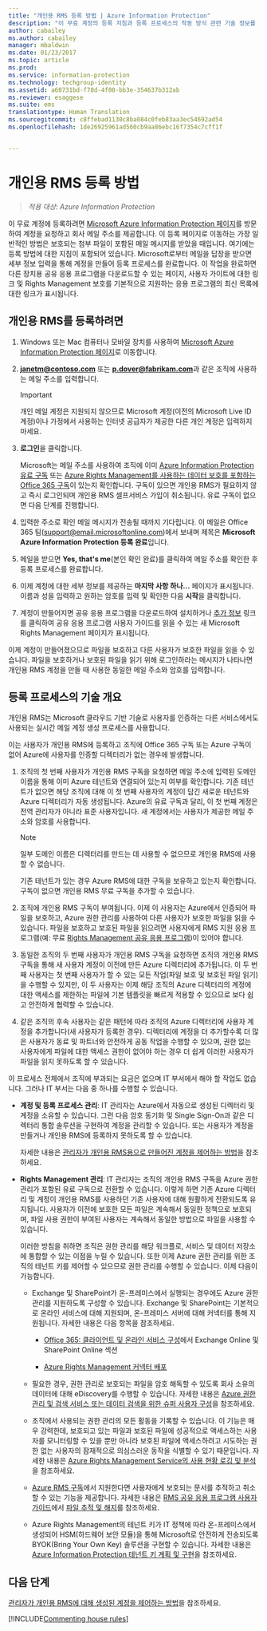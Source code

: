 ```yaml
---
title: "개인용 RMS 등록 방법 | Azure Information Protection"
description: "이 무료 계정의 등록 지침과 등록 프로세스의 작동 방식 관련 기술 정보를 제공합니다."
author: cabailey
ms.author: cabailey
manager: mbaldwin
ms.date: 01/23/2017
ms.topic: article
ms.prod: 
ms.service: information-protection
ms.technology: techgroup-identity
ms.assetid: a60731bd-f78d-4f00-bb3e-354637b312ab
ms.reviewer: esaggese
ms.suite: ems
translationtype: Human Translation
ms.sourcegitcommit: c8ffebad1130c8ba084c0feb83aa3ec54692ad54
ms.openlocfilehash: 1de26925961ad560cb9aa86ebc16f7354c7cff1f


---
```


# <a name="how-users-sign-up-for-rms-for-individuals"></a>개인용 RMS 등록 방법

>*적용 대상: Azure Information Protection*

이 무료 계정에 등록하려면 [Microsoft Azure Information Protection 페이지](https://portal.office.com/signup?sku=rms&ru=https%3A%2F%2Fportal.azurerms.com%2F%23%2Fdownload)를 방문하여 계정을 요청하고 회사 메일 주소를 제공합니다. 이 등록 페이지로 이동하는 가장 일반적인 방법은 보호되는 첨부 파일이 포함된 메일 메시지를 받았을 때입니다. 여기에는 등록 방법에 대한 지침이 포함되어 있습니다. Microsoft로부터 메일을 답장을 받으면 세부 정보 입력을 통해 계정을 만들어 등록 프로세스를 완료합니다. 이 작업을 완료하면 다른 장치용 공유 응용 프로그램을 다운로드할 수 있는 페이지, 사용자 가이트에 대한 링크 및 Rights Management 보호를 기본적으로 지원하는 응용 프로그램의 최신 목록에 대한 링크가 표시됩니다. 

## <a name="to-sign-up-for-rms-for-individuals"></a>개인용 RMS를 등록하려면

1.  Windows 또는 Mac 컴퓨터나 모바일 장치를 사용하여 [Microsoft Azure Information Protection 페이지](https://portal.office.com/signup?sku=rms&ru=https%3A%2F%2Fportal.azurerms.com%2F%23%2Fdownload)로 이동합니다.

2.  **janetm@contoso.com** 또는 **p.dover@fabrikam.com**과 같은 조직에 사용하는 메일 주소를 입력합니다.

    > [!IMPORTANT]
    > 개인 메일 계정은 지원되지 않으므로 Microsoft 계정(이전의 Microsoft Live ID 계정)이나 가정에서 사용하는 인터넷 공급자가 제공한 다른 개인 계정은 입력하지 마세요.

3.  **로그인**을 클릭합니다.

    Microsoft는 메일 주소를 사용하여 조직에 이미 [Azure Information Protection 유료 구독](https://www.microsoft.com/en-us/cloud-platform/azure-information-protection-pricing) 또는 [Azure Rights Management를 사용하는 데이터 보호를 포함하는 Office 365 구독](http://download.microsoft.com/download/E/C/F/ECF42E71-4EC0-48FF-AA00-577AC14D5B5C/Azure_Information_Protection_licensing_datasheet_EN-US.pdf)이 있는지 확인합니다. 구독이 있으면 개인용 RMS가 필요하지 않고 즉시 로그인되며 개인용 RMS 셀프서비스 가입이 취소됩니다. 유료 구독이 없으면 다음 단계를 진행합니다.

4.  입력한 주소로 확인 메일 메시지가 전송될 때까지 기다립니다. 이 메일은 Office 365 팀(support@email.microsoftonline.com)에서 보내며 제목은 **Microsoft Azure Information Protection 등록 완료**입니다.

5.  메일을 받으면 **Yes, that's me**(본인 확인 완료)를 클릭하여 메일 주소를 확인한 후 등록 프로세스를 완료합니다.

6.  이제 계정에 대한 세부 정보를 제공하는 **마지막 사항 하나...** 페이지가 표시됩니다. 이름과 성을 입력하고 원하는 암호를 입력 및 확인한 다음 **시작**을 클릭합니다.

7. 계정이 만들어지면 공유 응용 프로그램을 다운로드하여 설치하거나 [추가 정보](../rms-client/sharing-app-user-guide.md) 링크를 클릭하여 공유 응용 프로그램 사용자 가이드를 읽을 수 있는 새 Microsoft Rights Management 페이지가 표시됩니다.

이제 계정이 만들어졌으므로 파일을 보호하고 다른 사용자가 보호한 파일을 읽을 수 있습니다. 파일을 보호하거나 보호된 파일을 읽기 위해 로그인하라는 메시지가 나타나면 개인용 RMS 계정을 만들 때 사용한 동일한 메일 주소와 암호를 입력합니다.

## <a name="technical-overview-of-the-sign-up-process"></a>등록 프로세스의 기술 개요
개인용 RMS는 Microsoft 클라우드 기반 기술로 사용자를 인증하는 다른 서비스에서도 사용되는 실시간 메일 계정 생성 프로세스를 사용합니다.

이는 사용자가 개인용 RMS에 등록하고 조직에 Office 365 구독 또는 Azure 구독이 없어 Azure에 사용자를 인증할 디렉터리가 없는 경우에 발생합니다.

1.  조직의 첫 번째 사용자가 개인용 RMS 구독을 요청하면 메일 주소에 입력된 도메인 이름을 통해 이미 Azure 테넌트와 연결되어 있는지 여부를 확인합니다. 기존 테넌트가 없으면 해당 조직에 대해 이 첫 번째 사용자의 계정이 담긴 새로운 테넌트와 Azure 디렉터리가 자동 생성됩니다. Azure의 유료 구독과 달리, 이 첫 번째 계정은 전역 관리자가 아니라 표준 사용자입니다. 새 계정에서는 사용자가 제공한 메일 주소와 암호를 사용합니다.

    > [!NOTE]
    > 일부 도메인 이름은 디렉터리를 만드는 데 사용할 수 없으므로 개인용 RMS에 사용할 수 없습니다.

    기존 테넌트가 있는 경우 Azure RMS에 대한 구독을 보유하고 있는지 확인합니다. 구독이 없으면 개인용 RMS 무료 구독을 추가할 수 있습니다.

2.  조직에 개인용 RMS 구독이 부여됩니다. 이제 이 사용자는 Azure에서 인증되어 파일을 보호하고, Azure 권한 관리를 사용하여 다른 사용자가 보호한 파일을 읽을 수 있습니다. 파일을 보호하고 보호된 파일을 읽으려면 사용자에게 RMS 지원 응용 프로그램(예: 무료 [Rights Management 공유 응용 프로그램](../rms-client/sharing-app-windows.md))이 있어야 합니다.

3.  동일한 조직의 두 번째 사용자가 개인용 RMS 구독을 요청하면 조직의 개인용 RMS 구독을 통해 새 사용자 계정이 이전에 만든 Azure 디렉터리에 추가됩니다. 이 두 번째 사용자는 첫 번째 사용자가 할 수 있는 모든 작업(파일 보호 및 보호된 파일 읽기)을 수행할 수 있지만, 이 두 사용자는 이제 해당 조직의 Azure 디렉터리의 계정에 대한 액세스를 제한하는 파일에 기본 템플릿을 빠르게 적용할 수 있으므로 보다 쉽고 안전하게 협력할 수 있습니다.

4.  같은 조직의 후속 사용자는 같은 패턴에 따라 조직의 Azure 디렉터리에 사용자 계정을 추가합니다(새 사용자가 등록한 경우). 디렉터리에 계정을 더 추가할수록 더 많은 사용자가 동료 및 파트너와 안전하게 공동 작업을 수행할 수 있으며, 권한 없는 사용자에게 파일에 대한 액세스 권한이 없어야 하는 경우 더 쉽게 이러한 사용자가 파일을 읽지 못하도록 할 수 있습니다.

이 프로세스 전체에서 조직에 부과되는 요금은 없으며 IT 부서에서 해야 할 작업도 없습니다. 그러나 IT 부서는 다음 중 하나를 수행할 수 있습니다.

-   **계정 및 등록 프로세스 관리**: IT 관리자는 Azure에서 자동으로 생성된 디렉터리 및 계정을 소유할 수 있습니다. 그런 다음 암호 동기화 및 Single Sign-On과 같은 디렉터리 통합 솔루션을 구현하여 계정을 관리할 수 있습니다. 또는 사용자가 계정을 만들거나 개인용 RMS에 등록하지 못하도록 할 수 있습니다.

    자세한 내용은 [관리자가 개인용 RMS용으로 만들어진 계정을 제어하는 방법](rms-for-individuals-take-control.md)을 참조하세요.

-   **Rights Management 관리**: IT 관리자는 조직의 개인용 RMS 구독을 Azure 권한 관리가 포함된 유료 구독으로 전환할 수 있습니다. 이렇게 하면 기존 Azure 디렉터리 및 계정이 개인용 RMS를 사용하던 기존 사용자에 대해 원활하게 전환되도록 유지됩니다. 사용자가 이전에 보호한 모든 파일은 계속해서 동일한 정책으로 보호되며, 파일 사용 권한이 부여된 사용자는 계속해서 동일한 방법으로 파일을 사용할 수 있습니다.

    이러한 방침을 취하면 조직은 권한 관리를 해당 워크플로, 서비스 및 데이터 저장소에 통합할 수 있는 이점을 누릴 수 있습니다. 또한 이제 Azure 권한 관리를 위한 조직의 테넌트 키를 제어할 수 있으므로 권한 관리를 수행할 수 있습니다. 이제 다음이 가능합니다.

    -   Exchange 및 SharePoint가 온-프레미스에서 실행되는 경우에도 Azure 권한 관리를 지원하도록 구성할 수 있습니다. Exchange 및 SharePoint는 기본적으로 온라인 서비스에 대해 지원되며, 온-프레미스 서버에 대해 커넥터를 통해 지원됩니다. 자세한 내용은 다음 항목을 참조하세요.

        -   [Office 365: 클라이언트 및 온라인 서비스 구성](../deploy-use/configure-office365.md)에서 Exchange Online 및 SharePoint Online 섹션

        -   [Azure Rights Management 커넥터 배포](../deploy-use/deploy-rms-connector.md)

    -   필요한 경우, 권한 관리로 보호되는 파일을 암호 해독할 수 있도록 회사 소유의 데이터에 대해 eDiscovery를 수행할 수 있습니다. 자세한 내용은 [Azure 권한 관리 및 검색 서비스 또는 데이터 검색을 위한 슈퍼 사용자 구성](../deploy-use/configure-super-users.md)을 참조하세요.

    -   조직에서 사용되는 권한 관리의 모든 활동을 기록할 수 있습니다. 이 기능은 매우 강력한데, 보호되고 있는 파일과 보호된 파일에 성공적으로 액세스하는 사용자를 모니터링할 수 있을 뿐만 아니라 보호된 파일에 액세스하려고 시도하는 권한 없는 사용자의 잠재적으로 의심스러운 동작을 식별할 수 있기 때문입니다. 자세한 내용은 [Azure Rights Management Service의 사용 현황 로깅 및 분석](../deploy-use/log-analyze-usage.md)을 참조하세요.

    -   [Azure RMS 구독](https://technet.microsoft.com/dn858608)에서 지원한다면 사용자에게 보호되는 문서를 추적하고 취소할 수 있는 기능을 제공합니다. 자세한 내용은 [RMS 공유 응용 프로그램 사용자 가이드](../rms-client/sharing-app-user-guide.md)에서 [파일 추적 및 해지](../rms-client/sharing-app-track-revoke.md)를 참조하세요.

    -   Azure Rights Management의 테넌트 키가 IT 정책에 따라 온-프레미스에서 생성되어 HSM(하드웨어 보안 모듈)을 통해 Microsoft로 안전하게 전송되도록 BYOK(Bring Your Own Key) 솔루션을 구현할 수 있습니다. 자세한 내용은 [Azure Information Protection 테넌트 키 계획 및 구현](../plan-design/plan-implement-tenant-key.md)을 참조하세요.


## <a name="next-steps"></a>다음 단계
[관리자가 개인용 RMS에 대해 생성된 계정을 제어하는 방법](rms-for-individuals-take-control.md)을 참조하세요.

[!INCLUDE[Commenting house rules](../includes/houserules.md)]


<!--HONumber=Jan17_HO4-->


